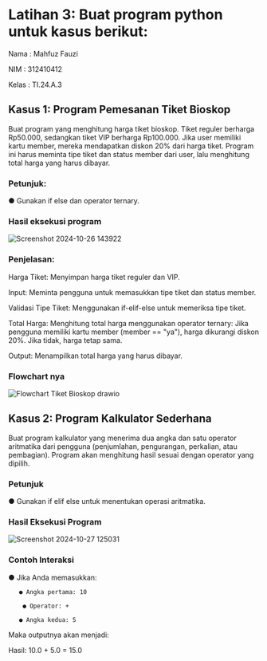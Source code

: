 # Latihan 3: Buat program python untuk kasus berikut:
Nama : Mahfuz Fauzi

NIM : 312410412

Kelas : TI.24.A.3

## Kasus 1: Program Pemesanan Tiket Bioskop

Buat program yang menghitung harga tiket bioskop. Tiket reguler berharga Rp50.000,
sedangkan tiket VIP berharga Rp100.000. Jika user memiliki kartu member, mereka
mendapatkan diskon 20% dari harga tiket. Program ini harus meminta tipe tiket dan status
member dari user, lalu menghitung total harga yang harus dibayar.

### Petunjuk:
● Gunakan if else dan operator ternary.

### Hasil eksekusi program

![Screenshot 2024-10-26 143922](https://github.com/user-attachments/assets/e48c9b86-ac89-4ec8-bfc3-f2a5e6defbcd)

### Penjelasan:
Harga Tiket: Menyimpan harga tiket reguler dan VIP.

Input: Meminta pengguna untuk memasukkan tipe tiket dan status member.

Validasi Tipe Tiket: Menggunakan if-elif-else untuk memeriksa tipe tiket.

Total Harga: Menghitung total harga menggunakan operator ternary:
Jika pengguna memiliki kartu member (member == "ya"), harga dikurangi diskon 20%.
Jika tidak, harga tetap sama.

Output: Menampilkan total harga yang harus dibayar.

### Flowchart nya

![Flowchart Tiket Bioskop drawio](https://github.com/user-attachments/assets/4dd310ed-2128-470b-b0ab-4aa597148c89)

## Kasus 2: Program Kalkulator Sederhana

Buat program kalkulator yang menerima dua angka dan satu operator aritmatika dari pengguna (penjumlahan, pengurangan, perkalian, atau pembagian). Program akan menghitung hasil sesuai dengan operator yang dipilih.

### Petunjuk
● Gunakan if elif else untuk menentukan operasi aritmatika.

### Hasil Eksekusi Program

![Screenshot 2024-10-27 125031](https://github.com/user-attachments/assets/94ff9db9-cef0-4342-a674-96664addd3bf)

### Contoh Interaksi
● Jika Anda memasukkan:

       ● Angka pertama: 10
       
        ● Operator: +
        
       ● Angka kedua: 5

  
Maka outputnya akan menjadi:

  Hasil: 10.0 + 5.0 = 15.0
